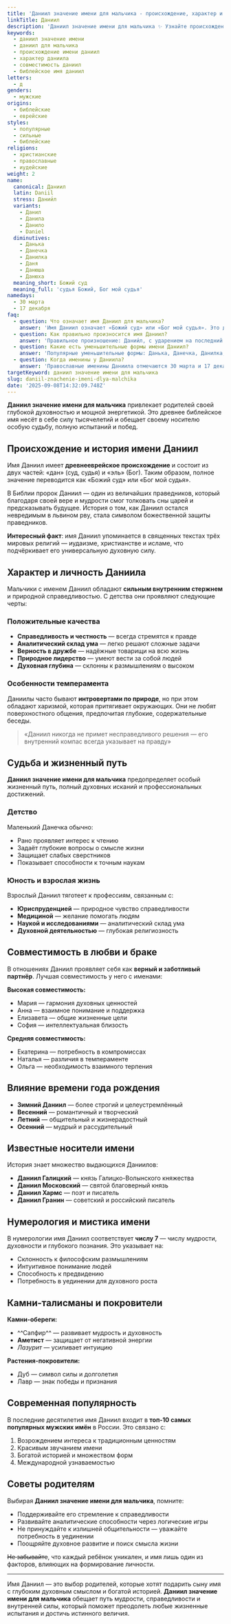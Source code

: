 ```yaml
---
title: 'Даниил значение имени для мальчика - происхождение, характер и судьба'
linkTitle: Даниил
description: 'Даниил значение имени для мальчика ✨ Узнайте происхождение, характер, совместимость и тайны древнего библейского имени. Полный гид для родителей.'
keywords:
  - даниил значение имени
  - даниил для мальчика
  - происхождение имени даниил
  - характер даниила
  - совместимость даниил
  - библейское имя даниил
letters:
  - д
genders:
  - мужские
origins:
  - библейские
  - еврейские
styles:
  - популярные
  - сильные
  - библейские
religions:
  - христианские
  - православные
  - иудейские
weight: 2
name:
  canonical: Даниил
  latin: Daniil
  stress: Дании́л
  variants:
    - Данил
    - Данила
    - Данило
    - Daniel
  diminutives:
    - Данька
    - Данечка
    - Данилка
    - Даня
    - Данюша
    - Данюха
  meaning_short: Божий суд
  meaning_full: 'судья Божий, Бог мой судья'
namedays:
  - 30 марта
  - 17 декабря
faq:
  - question: Что означает имя Даниил для мальчика?
    answer: 'Имя Даниил означает «Божий суд» или «Бог мой судья». Это древнее библейское имя символизирует справедливость, мудрость и божественную защиту.'
  - question: Как правильно произносится имя Даниил?
    answer: 'Правильное произношение: Дании́л, с ударением на последний слог. В разговорной речи часто используется сокращённая форма Данил.'
  - question: Какие есть уменьшительные формы имени Даниил?
    answer: 'Популярные уменьшительные формы: Данька, Данечка, Данилка, Даня, Данюша. Каждая форма подчёркивает разные оттенки характера ребёнка.'
  - question: Когда именины у Даниила?
    answer: 'Православные именины Даниила отмечаются 30 марта и 17 декабря, в дни памяти святого пророка Даниила.'
targetKeyword: даниил значение имени для мальчика
slug: daniil-znachenie-imeni-dlya-malchika
date: '2025-09-08T14:32:09.748Z'
---
```


**Даниил значение имени для мальчика** привлекает родителей своей глубокой духовностью и мощной энергетикой. Это древнее библейское имя несёт в себе силу тысячелетий и обещает своему носителю особую судьбу, полную испытаний и побед.

## Происхождение и история имени Даниил

Имя Даниил имеет **древнееврейское происхождение** и состоит из двух частей: «дан» (суд, судья) и «эль» (Бог). Таким образом, полное значение переводится как «Божий суд» или «Бог мой судья».

В Библии пророк Даниил — один из величайших праведников, который благодаря своей вере и мудрости смог толковать сны царей и предсказывать будущее. История о том, как Даниил остался невредимым в львином рву, стала символом божественной защиты праведников.

**Интересный факт**: имя Даниил упоминается в священных текстах трёх мировых религий — иудаизме, христианстве и исламе, что подчёркивает его универсальную духовную силу.

## Характер и личность Даниила

Мальчики с именем Даниил обладают **сильным внутренним стержнем** и природной справедливостью. С детства они проявляют следующие черты:

### Положительные качества

- **Справедливость и честность** — всегда стремятся к правде
- **Аналитический склад ума** — легко решают сложные задачи
- **Верность в дружбе** — надёжные товарищи на всю жизнь
- **Природное лидерство** — умеют вести за собой людей
- **Духовная глубина** — склонны к размышлениям о высоком

### Особенности темперамента

Даниилы часто бывают **интровертами по природе**, но при этом обладают харизмой, которая притягивает окружающих. Они не любят поверхностного общения, предпочитая глубокие, содержательные беседы.

> «Даниил никогда не примет несправедливого решения — его внутренний компас всегда указывает на правду»

## Судьба и жизненный путь

**Даниил значение имени для мальчика** предопределяет особый жизненный путь, полный духовных исканий и профессиональных достижений.

### Детство

Маленький Данечка обычно:

- Рано проявляет интерес к чтению
- Задаёт глубокие вопросы о смысле жизни
- Защищает слабых сверстников
- Показывает способности к точным наукам

### Юность и взрослая жизнь

Взрослый Даниил тяготеет к профессиям, связанным с:

- **Юриспруденцией** — природное чувство справедливости
- **Медициной** — желание помогать людям
- **Наукой и исследованиями** — аналитический склад ума
- **Духовной деятельностью** — глубокая религиозность

## Совместимость в любви и браке

В отношениях Даниил проявляет себя как **верный и заботливый партнёр**. Лучшая совместимость у него с именами:

**Высокая совместимость:**

- Мария — гармония духовных ценностей
- Анна — взаимное понимание и поддержка
- Елизавета — общие жизненные цели
- София — интеллектуальная близость

**Средняя совместимость:**

- Екатерина — потребность в компромиссах
- Наталья — различия в темпераменте
- Ольга — необходимость взаимного терпения

## Влияние времени года рождения

- **Зимний Даниил** — более строгий и целеустремлённый
- **Весенний** — романтичный и творческий
- **Летний** — общительный и жизнерадостный
- **Осенний** — мудрый и рассудительный

## Известные носители имени

История знает множество выдающихся Даниилов:

- **Даниил Галицкий** — князь Галицко-Волынского княжества
- **Даниил Московский** — святой благоверный князь
- **Даниил Хармс** — поэт и писатель
- **Даниил Гранин** — советский и российский писатель

## Нумерология и мистика имени

В нумерологии имя Даниил соответствует **числу 7** — числу мудрости, духовности и глубокого познания. Это указывает на:

- Склонность к философским размышлениям
- Интуитивное понимание людей
- Способность к предвидению
- Потребность в уединении для духовного роста

## Камни-талисманы и покровители

**Камни-обереги:**

- ^^Сапфир^^ — развивает мудрость и духовность
- **Аметист** — защищает от негативной энергии
- _Лазурит_ — усиливает интуицию

**Растения-покровители:**

- Дуб — символ силы и долголетия
- Лавр — знак победы и признания

## Современная популярность

В последние десятилетия имя Даниил входит в **топ-10 самых популярных мужских имён** в России. Это связано с:

1. Возрождением интереса к традиционным ценностям
2. Красивым звучанием имени
3. Богатой историей и множеством форм
4. Международной узнаваемостью

## Советы родителям

Выбирая **Даниил значение имени для мальчика**, помните:

- Поддерживайте его стремление к справедливости
- Развивайте аналитические способности через логические игры
- Не принуждайте к излишней общительности — уважайте потребность в уединении
- Поощряйте духовное развитие и поиск смысла жизни

~~Не забывайте~~, что каждый ребёнок уникален, и имя лишь один из факторов, влияющих на формирование личности.

---

Имя Даниил — это выбор родителей, которые хотят подарить сыну имя с глубоким духовным смыслом и богатой историей. **Даниил значение имени для мальчика** обещает путь мудрости, справедливости и внутренней силы, который поможет преодолеть любые жизненные испытания и достичь истинного величия.
